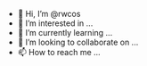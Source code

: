 - 👋 Hi, I’m @rwcos
- 👀 I’m interested in ...
- 🌱 I’m currently learning ...
- 💞️ I’m looking to collaborate on ...
- 📫 How to reach me ...

<!---
rwcos/rwcos is a ✨ special ✨ repository because its `README.md` (this file) appears on your GitHub profile.
You can click the Preview link to take a look at your changes.
--->
